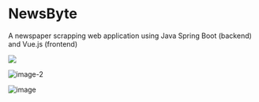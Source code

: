 # NewsByte
A newspaper scrapping web application using Java Spring Boot (backend) and Vue.js (frontend)

<img src="https://github.com/user-attachments/assets/c7834461-37d9-4ea9-a52e-bffa5a81d076" style="display: block; margin-left: auto; margin-right: auto;" />

![image-2](https://github.com/user-attachments/assets/749324ea-7c99-46ff-88de-72f051fbbf15)

![image](https://github.com/user-attachments/assets/fb4aabb3-c0cb-40c1-832a-dc98cbed7056)
